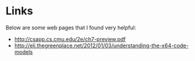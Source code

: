 # Links
Below are some web pages that I found very helpful:

* http://csapp.cs.cmu.edu/2e/ch7-preview.pdf
* http://eli.thegreenplace.net/2012/01/03/understanding-the-x64-code-models
